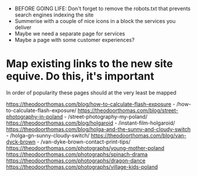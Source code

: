 - BEFORE GOING LIFE: Don't forget to remove the robots.txt that prevents search engines indexing the site
- Summerise with a couple of nice icons in a block the services you deliver
- Maybe we need a separate page for services
- Maybe a page with some customer experiences?

# Map existing links to the new site equive. Do this, it's important

In order of popularity these pages should at the very least be mapped

https://theodoorthomas.com/blog/how-to-calculate-flash-exposure - /how-to-calculate-flash-exposure/
https://theodoorthomas.com/blog/street-photography-in-poland - /street-photography-my-poland/
https://theodoorthomas.com/blog/holgaroid - /instant-film-holgaroid/
https://theodoorthomas.com/blog/holga-and-the-sunny-and-cloudy-switch - /holga-gn-sunny-cloudy-switch/
https://theodoorthomas.com/blog/van-dyck-brown - /van-dyke-brown-contact-print-tips/
https://theodoorthomas.com/photographs/young-mother-poland
https://theodoorthomas.com/photographs/spinach-drama
https://theodoorthomas.com/photographs/dragon-dance
https://theodoorthomas.com/photographs/village-kids-poland


